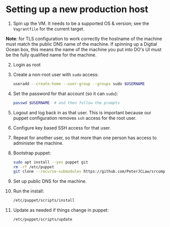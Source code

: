 # Setting up a new production host

1. Spin up the VM. It needs to be a supported OS & version; see the
   `Vagrantfile` for the current target.

  **Note**: for TLS configuration to work correctly the hostname of the machine
  must match the public DNS name of the machine. If spinning up a Digtial Ocean
  box, this means the name of the machine you put into DO's UI must be the fully
  qualified name for the machine.

2. Login as root

3. Create a non-root user with `sudo` access:

    ```bash
    useradd --create-home --user-group --groups sudo $USERNAME
    ```

4. Set the password for that account (so it can `sudo`):

    ```bash
    passwd $USERNAME  # and then follow the prompts
    ```

5. Logout and log back in as that user. This is important because our puppet
   configuration removes `ssh` access for the root user.

6. Configure key based SSH access for that user.

7. Repeat for another user, so that more than one person has access to
   administer the machine.

8. Bootstrap puppet:

    ```bash
    sudo apt install --yes puppet git
    rm -rf /etc/puppet
    git clone --recurse-submodules https://github.com/PeterJCLaw/srcomp-puppet /etc/puppet
    ```

9. Set up public DNS for the machine.

10. Run the install:

    ```bash
    /etc/puppet/scripts/install
    ```

11. Update as needed if things change in puppet:

    ```bash
    /etc/puppet/scripts/update
    ```
